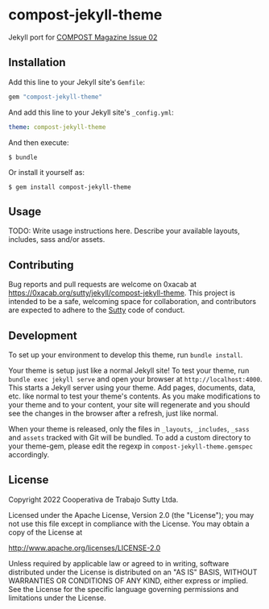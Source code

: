 # compost-jekyll-theme

Jekyll port for [COMPOST Magazine Issue 02](https://two.compost.digital/)

## Installation

Add this line to your Jekyll site's `Gemfile`:

```ruby
gem "compost-jekyll-theme"
```

And add this line to your Jekyll site's `_config.yml`:

```yaml
theme: compost-jekyll-theme
```

And then execute:

    $ bundle

Or install it yourself as:

    $ gem install compost-jekyll-theme

## Usage

TODO: Write usage instructions here. Describe your available layouts, includes, sass and/or assets.

## Contributing

Bug reports and pull requests are welcome on 0xacab at
<https://0xacab.org/sutty/jekyll/compost-jekyll-theme>. This project is
intended to be a safe, welcoming space for collaboration, and
contributors are expected to adhere to the
[Sutty](https://sutty.nl/en/code-of-conduct/) code of conduct.

## Development

To set up your environment to develop this theme, run `bundle install`.

Your theme is setup just like a normal Jekyll site! To test your theme,
run `bundle exec jekyll serve` and open your browser at
`http://localhost:4000`. This starts a Jekyll server using your
theme. Add pages, documents, data, etc. like normal to test your theme's
contents. As you make modifications to your theme and to your content,
your site will regenerate and you should see the changes in the browser
after a refresh, just like normal.

When your theme is released, only the files in `_layouts`, `_includes`,
`_sass` and `assets` tracked with Git will be bundled. To add a custom
directory to your theme-gem, please edit the regexp in
`compost-jekyll-theme.gemspec` accordingly.

## License

Copyright 2022 Cooperativa de Trabajo Sutty Ltda.

Licensed under the Apache License, Version 2.0 (the "License");
you may not use this file except in compliance with the License.
You may obtain a copy of the License at

<http://www.apache.org/licenses/LICENSE-2.0>

Unless required by applicable law or agreed to in writing, software
distributed under the License is distributed on an "AS IS" BASIS,
WITHOUT WARRANTIES OR CONDITIONS OF ANY KIND, either express or implied.
See the License for the specific language governing permissions and
limitations under the License.
